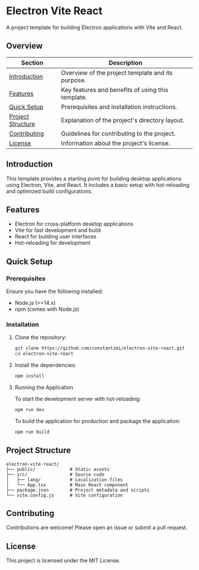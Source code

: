 # Electron Vite React

A project template for building Electron applications with Vite and React.

## Overview

| Section                                 | Description                                       |
| --------------------------------------- | ------------------------------------------------- |
| [Introduction](#introduction)           | Overview of the project template and its purpose. |
| [Features](#features)                   | Key features and benefits of using this template. |
| [Quick Setup](#quick-setup)             | Prerequisites and installation instructions.      |
| [Project Structure](#project-structure) | Explanation of the project's directory layout.    |
| [Contributing](#contributing)           | Guidelines for contributing to the project.       |
| [License](#license)                     | Information about the project's license.          |

## Introduction

This template provides a starting point for building desktop applications using Electron, Vite, and React. It includes a basic setup with hot-reloading and optimized build configurations.

## Features

-   Electron for cross-platform desktop applications
-   Vite for fast development and build
-   React for building user interfaces
-   Hot-reloading for development

## Quick Setup

### Prerequisites

Ensure you have the following installed:

-   Node.js (>=14.x)
-   npm (comes with Node.js)

### Installation

1. Clone the repository:

    ```sh
    git clone https://github.com/constantimi/electron-vite-react.git
    cd electron-vite-react
    ```

2. Install the dependencies:

    ```sh
    npm install
    ```

3. Running the Application

    To start the development server with hot-reloading:

    ```sh
    npm run dev
    ```

    To build the application for production and package the application:

    ```sh
    npm run build
    ```

## Project Structure

```
electron-vite-react/
├── public/             # Static assets
├── src/                # Source code
│   ├── lang/           # Localization files
│   └── App.tsx         # Main React component
├── package.json        # Project metadata and scripts
└── vite.config.js      # Vite configuration
```

## Contributing

Contributions are welcome! Please open an issue or submit a pull request.

## License

This project is licensed under the MIT License.
